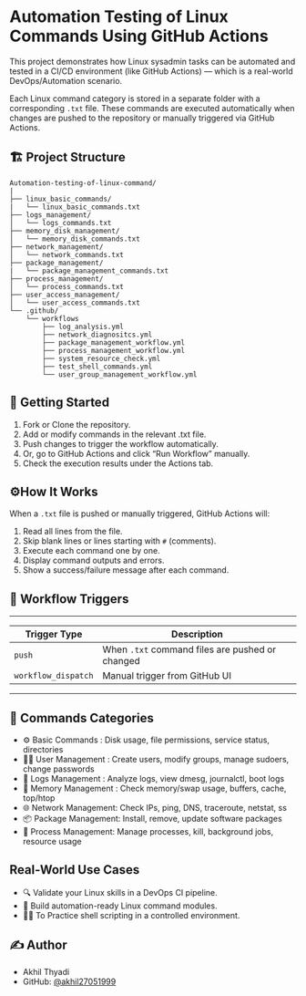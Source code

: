 # Automation Testing of Linux Commands Using GitHub Actions

This project demonstrates how Linux sysadmin tasks can be automated and tested in a CI/CD environment (like GitHub Actions) — which is a real-world DevOps/Automation scenario.

Each Linux command category is stored in a separate folder with a corresponding `.txt` file. These commands are executed automatically when changes are pushed to the repository or manually triggered via GitHub Actions.

## 🏗️ Project Structure

```
Automation-testing-of-linux-command/
|
├── linux_basic_commands/
|   └── linux_basic_commands.txt
├── logs_management/
│   └── logs_commands.txt
├── memory_disk_management/
│   └── memory_disk_commands.txt 
├── network_management/
│   └── network_commands.txt
├── package_management/
|   └── package_management_commands.txt
├── process_management/
│   └── process_commands.txt
├── user_access_management/
│   └── user_access_commands.txt 
└── .github/
    └── workflows
        ├── log_analysis.yml
        ├── network_diagnositcs.yml
        ├── package_management_workflow.yml
        ├── process_management_workflow.yml
        ├── system_resource_check.yml
        ├── test_shell_commands.yml
        └── user_group_management_workflow.yml

```
## 🏁 Getting Started

1. Fork or Clone the repository.
2. Add or modify commands in the relevant .txt file.
3. Push changes to trigger the workflow automatically.
4. Or, go to GitHub Actions and click “Run Workflow” manually.
5. Check the execution results under the Actions tab.
  
## ⚙️How It Works

When a `.txt` file is pushed or manually triggered, GitHub Actions will:
  1. Read all lines from the file.
  2. Skip blank lines or lines starting with `#` (comments).
  3. Execute each command one by one.
  4. Display command outputs and errors.
  5. Show a success/failure message after each command.

## 🚦 Workflow Triggers

------------------------------------------------------------------------
| Trigger Type        | Description                                    |
|---------------------|------------------------------------------------|
| `push`              | When `.txt` command files are pushed or changed|
| `workflow_dispatch` | Manual trigger from GitHub UI                  |
------------------------------------------------------------------------
  
## 📜 Commands Categories

- ⚙️ Basic Commands    : Disk usage, file permissions, service status, directories    
- 👨‍🦱 User Management   : Create users, modify groups, manage sudoers, change passwords
- 📂 Logs Management   : Analyze logs, view dmesg, journalctl, boot logs            
- 💾 Memory Management : Check memory/swap usage, buffers, cache, top/htop          
- 🌐 Network Management: Check IPs, ping, DNS, traceroute, netstat, ss              
- 📦 Package Management: Install, remove, update software packages                    
- 🔄 Process Management: Manage processes, kill, background jobs, resource usage    

## Real-World Use Cases

- 🔍 Validate your Linux skills in a DevOps CI pipeline.
- 🔄 Build automation-ready Linux command modules.
- 👨‍💻 To Practice shell scripting in a controlled environment.

## ✍️ Author

- Akhil Thyadi
- GitHub: [@akhil27051999](https://github.com/akhil27051999)



